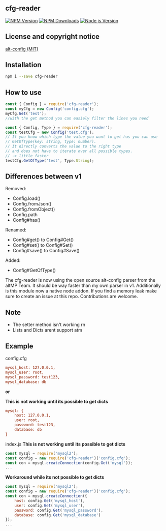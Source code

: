 ﻿## cfg-reader

[![NPM Version][npm-image]][npm-url]
[![NPM Downloads][downloads-image]][downloads-url]
[![Node.js Version][node-version-image]][node-version-url]

## License and copyright notice

[alt-config (MIT)](https://github.com/altmp/alt-config)

## Installation

```bash
npm i --save cfg-reader
```

## How to use

```js
const { Config } = require('cfg-reader');
const myCfg = new Config('config.cfg');
myCfg.Get('test');
//with the get method you can easiely filter the lines you need
```

```js
const { Config, Type } = require('cfg-reader');
const testCfg = new Config('test.cfg');
// If you know which type the value you want to get has you can use
// GetOfType(key: string, type: number).
// It directly converts the value to the right type 
// and does not have to iterate over all possible types.
// -> little faster
testCfg.GetOfType('test', Type.String);
```

## Differences between v1
Removed:
- Config.load()
- Config.fromJson()
- Config.fromObject()
- Config.path
- Config#has()

Renamed:
- Config#get() to Config#Get()
- Config#set() to Config#Set()
- Config#save() to Config#Save()

Added:
- Config#GetOfType()

The cfg-reader is now using the open source alt-config parser from the altMP Team.
It should be way faster than my own parser in v1.
Additionally is this module now a native node addon.
If you find a memory leak make sure to create an issue at this repo.
Contributions are welcome.

## Note

 - The setter method isn't working rn
 - Lists and Dicts arent support atm

## Example

config.cfg
```cfg
mysql_host: 127.0.0.1,
mysql_user: root,
mysql_password: test123,
mysql_database: db
```
__or__

**This is not working until its possible to get dicts**
```cfg
mysql: {
    host: 127.0.0.1,
    user: root,
    password: test123,
    database: db
}
```

index.js
**This is not working until its possible to get dicts**
```js
const mysql = require('mysql2');
const config = new require('cfg-reader')('config.cfg');
const con = mysql.createConnection(config.Get('mysql'));
...
```
**Workaround while its not possible to get dicts**
```js
const mysql = require('mysql2');
const config = new require('cfg-reader')('config.cfg');
const con = mysql.createConnection({
    host: config.Get('mysql_host'),
    user: config.Get('mysql_user'),
    password: config.Get('mysql_password'),
    database: config.Get('mysql_database')
});
...
```

[npm-image]: https://img.shields.io/npm/v/cfg-reader.svg
[npm-url]: https://npmjs.org/package/cfg-reader
[node-version-image]: http://img.shields.io/node/v/cfg-reader.svg
[node-version-url]: http://nodejs.org/download/
[downloads-image]: https://img.shields.io/npm/dm/cfg-reader.svg
[downloads-url]: https://npmjs.org/package/cfg-reader
